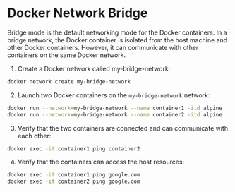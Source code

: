 # Docker Network Bridge

Bridge mode is the default networking mode for the Docker containers. In a bridge network, the Docker container is isolated from the host machine and other Docker containers. However, it can communicate with other containers on the same Docker network. 

1. Create a Docker network called my-bridge-network:

```bash
docker network create my-bridge-network
```

2. Launch two Docker containers on the `my-bridge-network` network:

```bash
docker run --network=my-bridge-network --name container1 -itd alpine
docker run --network=my-bridge-network --name container2 -itd alpine
```

3. Verify that the two containers are connected and can communicate with each other:

```bash
docker exec -it container1 ping container2
```

4. Verify that the containers can access the host resources:

```bash
docker exec -it container1 ping google.com
docker exec -it container2 ping google.com
```
